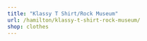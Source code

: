 ```yaml
---
title: "Klassy T Shirt/Rock Museum"
url: /hamilton/klassy-t-shirt-rock-museum/
shop: clothes
---
```

